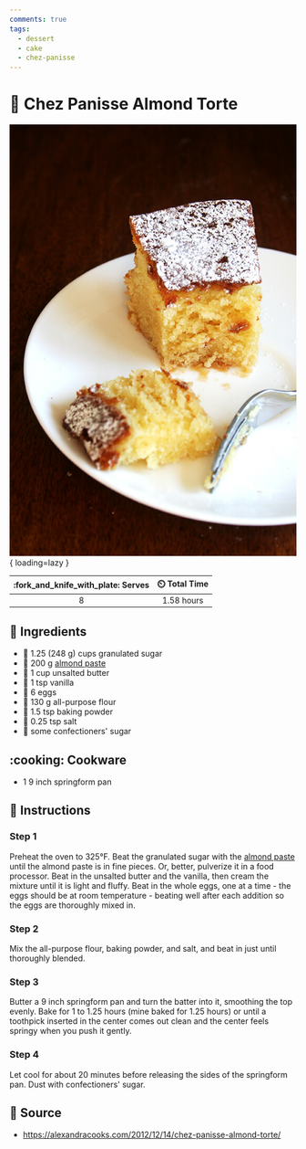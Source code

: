 ```yaml
---
comments: true
tags:
  - dessert
  - cake
  - chez-panisse
---
```

# :chestnut: Chez Panisse Almond Torte

![Chez Panisse Almond Torte][1]{ loading=lazy }

| :fork_and_knife_with_plate: Serves | :timer_clock: Total Time |
|:----------------------------------:|:-----------------------: |
| 8 | 1.58 hours |

## :salt: Ingredients

- :candy: 1.25 (248 g) cups granulated sugar
- :chestnut: 200 g [almond paste][2]
- :butter: 1 cup unsalted butter
- :icecream: 1 tsp vanilla
- :egg: 6 eggs
- :ear_of_rice: 130 g all-purpose flour
- :dash: 1.5 tsp baking powder
- :salt: 0.25 tsp salt
- :candy: some confectioners' sugar

## :cooking: Cookware

- 1 9 inch springform pan

## :pencil: Instructions

### Step 1

Preheat the oven to 325°F. Beat the granulated sugar with the [almond paste][2] until the almond paste is in fine
pieces. Or, better, pulverize it in a food processor. Beat in the unsalted butter and the vanilla, then cream the
mixture until it is light and fluffy. Beat in the whole eggs, one at a time - the eggs should be at room temperature -
beating well after each addition so the eggs are thoroughly mixed in.

### Step 2

Mix the all-purpose flour, baking powder, and salt, and beat in just until thoroughly blended.

### Step 3

Butter a 9 inch springform pan and turn the batter into it, smoothing the top evenly. Bake for 1 to 1.25 hours (mine
baked for 1.25 hours) or until a toothpick inserted in the center comes out clean and the center feels springy when you
push it gently.

### Step 4

Let cool for about 20 minutes before releasing the sides of the springform pan. Dust with confectioners' sugar.

## :link: Source

- <https://alexandracooks.com/2012/12/14/chez-panisse-almond-torte/>

[1]: <../../assets/images/chez-panisse-almond-torte.jpg>
[2]: <../../ingredients/almond-paste.md>
